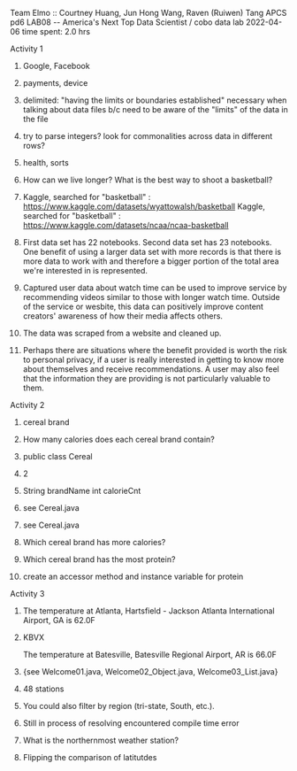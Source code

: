 Team Elmo :: Courtney Huang, Jun Hong Wang, Raven (Ruiwen) Tang
APCS pd6
LAB08 -- America's Next Top Data Scientist / cobo data lab
2022-04-06
time spent: 2.0 hrs

Activity 1

1. Google, Facebook

2. payments, device

3. delimited: "having the limits or boundaries established"
    necessary when talking about data files b/c need to be aware of the "limits" of the data in the file

4. try to parse integers? look for commonalities across data in different rows?

5. health, sorts

6. How can we live longer? What is the best way to shoot a basketball?

7. Kaggle, searched for "basketball" : https://www.kaggle.com/datasets/wyattowalsh/basketball
    Kaggle, searched for "basketball" : https://www.kaggle.com/datasets/ncaa/ncaa-basketball

8. First data set has 22 notebooks.
    Second data set has 23 notebooks.
    One benefit of using a larger data set with more records is that there is more data to work with and therefore a bigger portion of the total area we're interested in is represented.

9. Captured user data about watch time can be used to improve service by recommending videos similar to those with longer watch time. Outside of the service or wesbite, this data can positively improve content creators' awareness of how their media affects others.

10. The data was scraped from a website and cleaned up.

11. Perhaps there are situations where the benefit provided is worth the risk to personal privacy, if a user is really interested in getting to know more about themselves and receive recommendations. A user may also feel that the information they are providing is not particularly valuable to them.

Activity 2

1. cereal brand

2. How many calories does each cereal brand contain?

3. public class Cereal

4. 2

5. String brandName
    int calorieCnt

6. see Cereal.java

7. see Cereal.java

8. Which cereal brand has more calories?

9. Which cereal brand has the most protein?

10. create an accessor method and instance variable for protein

Activity 3

1. The temperature at Atlanta, Hartsfield - Jackson Atlanta International Airport, GA is 62.0F

2. KBVX

    The temperature at Batesville, Batesville Regional Airport, AR is 66.0F

3. {see Welcome01.java, Welcome02_Object.java, Welcome03_List.java}

4. 48 stations

5. You could also filter by region (tri-state, South, etc.).

6. Still in process of resolving encountered compile time error

7. What is the northernmost weather station?

8. Flipping the comparison of latitutdes
